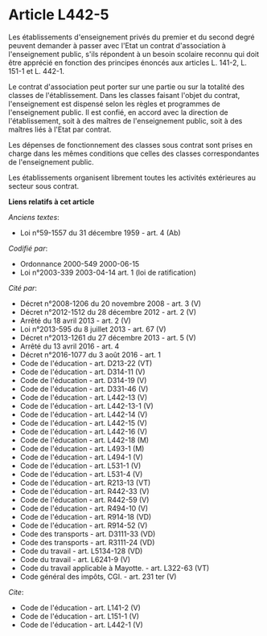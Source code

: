 # Article L442-5

Les établissements d'enseignement privés du premier et du second degré peuvent demander à passer avec l'Etat un contrat
d'association à l'enseignement public, s'ils répondent à un besoin scolaire reconnu qui doit être apprécié en fonction des
principes énoncés aux articles L. 141-2, L. 151-1 et L. 442-1.

Le contrat d'association peut porter sur une partie ou sur la totalité des classes de l'établissement. Dans les classes
faisant l'objet du contrat, l'enseignement est dispensé selon les règles et programmes de l'enseignement public. Il est
confié, en accord avec la direction de l'établissement, soit à des maîtres de l'enseignement public, soit à des maîtres liés
à l'Etat par contrat.

Les dépenses de fonctionnement des classes sous contrat sont prises en charge dans les mêmes conditions que celles des
classes correspondantes de l'enseignement public.

Les établissements organisent librement toutes les activités extérieures au secteur sous contrat.

**Liens relatifs à cet article**

_Anciens textes_:

  - Loi n°59-1557 du 31 décembre 1959 - art. 4 (Ab)

_Codifié par_:

  - Ordonnance 2000-549 2000-06-15
  - Loi n°2003-339 2003-04-14 art. 1 (loi de ratification)

_Cité par_:

  - Décret n°2008-1206 du 20 novembre 2008 - art. 3 (V)
  - Décret n°2012-1512 du 28 décembre 2012 - art. 2 (V)
  - Arrêté du 18 avril 2013 - art. 2 (V)
  - Loi n°2013-595 du 8 juillet 2013 - art. 67 (V)
  - Décret n°2013-1261 du 27 décembre 2013 - art. 5 (V)
  - Arrêté du 13 avril 2016 - art. 4
  - Décret n°2016-1077 du 3 août 2016 - art. 1
  - Code de l'éducation - art. D213-22 (VT)
  - Code de l'éducation - art. D314-11 (V)
  - Code de l'éducation - art. D314-19 (V)
  - Code de l'éducation - art. D331-46 (V)
  - Code de l'éducation - art. L442-13 (V)
  - Code de l'éducation - art. L442-13-1 (V)
  - Code de l'éducation - art. L442-14 (V)
  - Code de l'éducation - art. L442-15 (V)
  - Code de l'éducation - art. L442-16 (V)
  - Code de l'éducation - art. L442-18 (M)
  - Code de l'éducation - art. L493-1 (M)
  - Code de l'éducation - art. L494-1 (V)
  - Code de l'éducation - art. L531-1 (V)
  - Code de l'éducation - art. L531-4 (V)
  - Code de l'éducation - art. R213-13 (VT)
  - Code de l'éducation - art. R442-33 (V)
  - Code de l'éducation - art. R442-59 (V)
  - Code de l'éducation - art. R494-10 (V)
  - Code de l'éducation - art. R914-18 (VD)
  - Code de l'éducation - art. R914-52 (V)
  - Code des transports - art. D3111-33 (VD)
  - Code des transports - art. R3111-24 (VD)
  - Code du travail - art. L5134-128 (VD)
  - Code du travail - art. L6241-9 (V)
  - Code du travail applicable à Mayotte. - art. L322-63 (VT)
  - Code général des impôts, CGI. - art. 231 ter (V)

_Cite_:

  - Code de l'éducation - art. L141-2 (V)
  - Code de l'éducation - art. L151-1 (V)
  - Code de l'éducation - art. L442-1 (V)
